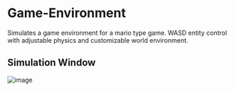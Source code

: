 # Game-Environment
Simulates a game environment for a mario type game. WASD entity control with adjustable physics and customizable world environment. 

## Simulation Window
![image](https://github.com/9naama/Game-environment/assets/151813746/c3fbf390-0e85-4091-8ee8-45f0a09ce5d4)
